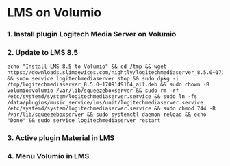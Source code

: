 # LMS on Volumio
### 1. Install plugin Logitech Media Server on Volumio
### 2. Update to LMS 8.5
```
echo "Install LMS 8.5 to Volumio" && cd /tmp && wget https://downloads.slimdevices.com/nightly/logitechmediaserver_8.5.0~1709149164_all.deb && sudo service logitechmediaserver stop && sudo dpkg -i /tmp/logitechmediaserver_8.5.0~1709149164_all.deb && sudo chown -R volumio:volumio /var/lib/squeezeboxserver && sudo rm -rf /etc/systemd/system/logitechmediaserver.service && sudo ln -fs /data/plugins/music_service/lms/unit/logitechmediaserver.service /etc/systemd/system/logitechmediaserver.service && sudo chmod 744 -R /var/lib/squeezeboxserver && sudo systemctl daemon-reload && echo "Done" && sudo service logitechmediaserver restart
```

### 3. Active plugin Material in LMS
### 4. Menu Volumio in LMS

